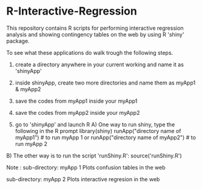 R-Interactive-Regression
========================

This repository contains R scripts for performing interactive regression 
analysis and showing contingency tables on the web by using R 'shiny' package.


To see what these applications do walk trough the following steps. 
1. create a directory anywhere in your current working and name it as 'shinyApp' 

2. inside shinyApp, create two more directories and name them as myApp1 & myApp2

3. save the codes from myApp1 inside your myApp1

4. save the codes from myApp2 inside your myApp2


5. go to 'shinyApp' and launch R
A)
One way to run shiny, type the following in the R prompt
library(shiny)
runApp("directory name of myApp1") # to run myApp 1
or 
runApp("directory name of myApp2") # to run myApp 2

B)
The other way is to run the script 'runShiny.R': 
source('runShiny.R') 




Note :
sub-directory: myApp 1
Plots confusion tables in the web

sub-directory: myApp 2
Plots interactive regresion in the web